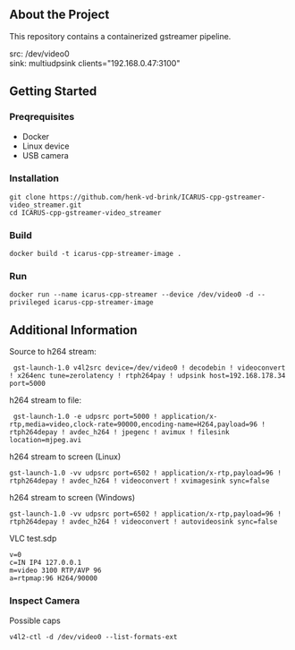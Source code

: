 ## About the Project
This repository contains a containerized gstreamer pipeline.

src: /dev/video0 \
sink: multiudpsink clients="192.168.0.47:3100"

## Getting Started

### Preqrequisites
- Docker
- Linux device
- USB camera

### Installation
```
git clone https://github.com/henk-vd-brink/ICARUS-cpp-gstreamer-video_streamer.git
cd ICARUS-cpp-gstreamer-video_streamer
```

### Build
```
docker build -t icarus-cpp-streamer-image .
```

### Run
```
docker run --name icarus-cpp-streamer --device /dev/video0 -d --privileged icarus-cpp-streamer-image
```

## Additional Information

Source to h264 stream:
```
 gst-launch-1.0 v4l2src device=/dev/video0 ! decodebin ! videoconvert ! x264enc tune=zerolatency ! rtph264pay ! udpsink host=192.168.178.34 port=5000
```
 
h264 stream to file:
```
 gst-launch-1.0 -e udpsrc port=5000 ! application/x-rtp,media=video,clock-rate=90000,encoding-name=H264,payload=96 ! rtph264depay ! avdec_h264 ! jpegenc ! avimux ! filesink location=mjpeg.avi
```

h264 stream to screen (Linux)
```
gst-launch-1.0 -vv udpsrc port=6502 ! application/x-rtp,payload=96 ! rtph264depay ! avdec_h264 ! videoconvert ! xvimagesink sync=false
```

h264 stream to screen (Windows)
```
gst-launch-1.0 -vv udpsrc port=6502 ! application/x-rtp,payload=96 ! rtph264depay ! avdec_h264 ! videoconvert ! autovideosink sync=false
```

VLC test.sdp
```
v=0
c=IN IP4 127.0.0.1
m=video 3100 RTP/AVP 96 
a=rtpmap:96 H264/90000
```



### Inspect Camera

Possible caps
```
v4l2-ctl -d /dev/video0 --list-formats-ext
```
